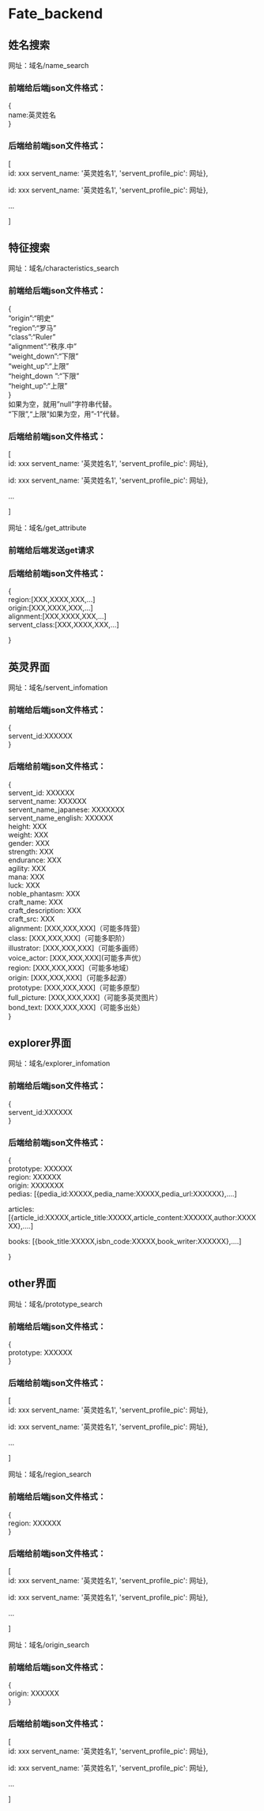 # Fate_backend
## 姓名搜索
网址：域名/name_search  
### 前端给后端json文件格式：  
{  
name:英灵姓名  
}  
### 后端给前端json文件格式：  
[  
id: xxx servent_name: '英灵姓名1', 'servent_profile_pic': 网址},  
  
id: xxx servent_name: '英灵姓名1', 'servent_profile_pic': 网址},   
  
...  
  
]  
  
## 特征搜索
网址：域名/characteristics_search  
### 前端给后端json文件格式：  
{  
“origin”:“明史”  
“region”:“罗马”  
“class”:“Ruler”  
“alignment”:“秩序.中”  
“weight_down”:“下限”  
“weight_up”:“上限”  
“height_down ”:“下限”  
“height_up”:“上限”  
}  
如果为空，就用”null”字符串代替。  
“下限”,“上限”如果为空，用”-1”代替。  
  
### 后端给前端json文件格式：  
[  
id: xxx servent_name: '英灵姓名1', 'servent_profile_pic': 网址},  
  
id: xxx servent_name: '英灵姓名1', 'servent_profile_pic': 网址},   
  
...  
  
]  

  
  
网址：域名/get_attribute  
### 前端给后端发送get请求  
  
### 后端给前端json文件格式：  
{  
region:[XXX,XXXX,XXX,...]  
origin:[XXX,XXXX,XXX,...]  
alignment:[XXX,XXXX,XXX,...]  
servent_class:[XXX,XXXX,XXX,...]  

}  

## 英灵界面
网址：域名/servent_infomation  
### 前端给后端json文件格式：  
{  
servent_id:XXXXXX  
}  
  
### 后端给前端json文件格式：  
{  
servent_id: XXXXXX  
servent_name: XXXXXX  
servent_name_japanese: XXXXXXX  
servent_name_english: XXXXXX  
height: XXX  
weight: XXX  
gender: XXX  
strength: XXX  
endurance: XXX  
agility: XXX  
mana: XXX  
luck: XXX  
noble_phantasm: XXX  
craft_name: XXX  
craft_description: XXX  
craft_src: XXX  
alignment: [XXX,XXX,XXX]（可能多阵营）  
class: [XXX,XXX,XXX]（可能多职阶）  
illustrator: [XXX,XXX,XXX]（可能多画师）  
voice_actor: [XXX,XXX,XXX](可能多声优）  
region: [XXX,XXX,XXX]（可能多地域）  
origin: [XXX,XXX,XXX]（可能多起源）  
prototype: [XXX,XXX,XXX]（可能多原型）  
full_picture: [XXX,XXX,XXX]（可能多英灵图片）  
bond_text: [XXX,XXX,XXX]（可能多出处）  
}  

## explorer界面
网址：域名/explorer_infomation  
### 前端给后端json文件格式：  
{  
servent_id:XXXXXX  
}  
  
### 后端给前端json文件格式：  
{  
prototype: XXXXXX  
region: XXXXXX  
origin: XXXXXXX  
pedias: [{pedia_id:XXXXX,pedia_name:XXXXX,pedia_url:XXXXXX},....]  

articles: [{article_id:XXXXX,article_title:XXXXX,article_content:XXXXXX,author:XXXXXX},....]  

books: [{book_title:XXXXX,isbn_code:XXXXX,book_writer:XXXXXX},....]  

}  

## other界面
网址：域名/prototype_search  
### 前端给后端json文件格式：  
{  
prototype: XXXXXX  
}  
  
### 后端给前端json文件格式：  
[  
id: xxx servent_name: '英灵姓名1', 'servent_profile_pic': 网址},  
  
id: xxx servent_name: '英灵姓名1', 'servent_profile_pic': 网址},   
  
...  
  
]  

网址：域名/region_search  
### 前端给后端json文件格式：  
{  
region: XXXXXX  
}  
  
### 后端给前端json文件格式：  
[  
id: xxx servent_name: '英灵姓名1', 'servent_profile_pic': 网址},  
  
id: xxx servent_name: '英灵姓名1', 'servent_profile_pic': 网址},   
  
...  
  
]  

网址：域名/origin_search  
### 前端给后端json文件格式：  
{  
origin: XXXXXX  
}  
  
### 后端给前端json文件格式：  
[  
id: xxx servent_name: '英灵姓名1', 'servent_profile_pic': 网址},  
  
id: xxx servent_name: '英灵姓名1', 'servent_profile_pic': 网址},   
  
...  
  
]  
